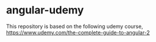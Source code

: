 # angular-udemy
This repository is based on the following udemy course, https://www.udemy.com/the-complete-guide-to-angular-2

